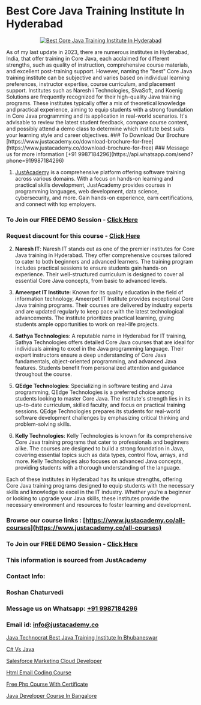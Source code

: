 # Best Core Java Training Institute In Hyderabad

<p align="center">
  <a href="https://justacademy.co/course-detail/core-java-training">
    <img src="https://justacademy.co/storage2/course_image/1677245426_course_image.webp" alt="Best Core Java Training Institute In Hyderabad">
  </a>
</p>
As of my last update in 2023, there are numerous institutes in Hyderabad, India, that offer training in Core Java, each acclaimed for different strengths, such as quality of instruction, comprehensive course materials, and excellent post-training support. However, naming the "best" Core Java training institute can be subjective and varies based on individual learning preferences, instructor expertise, course curriculum, and placement support. Institutes such as Naresh i Technologies, SivaSoft, and Koenig Solutions are frequently recognized for their high-quality Java training programs. These institutes typically offer a mix of theoretical knowledge and practical experience, aiming to equip students with a strong foundation in Core Java programming and its application in real-world scenarios. It's advisable to review the latest student feedback, compare course content, and possibly attend a demo class to determine which institute best suits your learning style and career objectives.
### To Download Our Brochure [https://www.justacademy.co/download-brochure-for-free](https://www.justacademy.co/download-brochure-for-free)
### Message us for more information [+91 9987184296](https://api.whatsapp.com/send?phone=919987184296)

1) [JustAcademy](https://justacademy.co) is a comprehensive platform offering software training across various domains. With a focus on hands-on learning and practical skills development, JustAcademy provides courses in programming languages, web development, data science, cybersecurity, and more. Gain hands-on experience, earn certifications, and connect with top employers.

### To Join our FREE DEMO Session - [Click Here](https://www.justacademy.co/register-for-course-demo/)
### Request discount for this course - [Click Here](https://justacademy.co/contact-us/)

2) **Naresh IT**: Naresh IT stands out as one of the premier institutes for Core Java training in Hyderabad. They offer comprehensive courses tailored to cater to both beginners and advanced learners. The training program includes practical sessions to ensure students gain hands-on experience. Their well-structured curriculum is designed to cover all essential Core Java concepts, from basic to advanced levels.

3) **Ameerpet IT Institute**: Known for its quality education in the field of information technology, Ameerpet IT Institute provides exceptional Core Java training programs. Their courses are delivered by industry experts and are updated regularly to keep pace with the latest technological advancements. The institute prioritizes practical learning, giving students ample opportunities to work on real-life projects.

4) **Sathya Technologies**: A reputable name in Hyderabad for IT training, Sathya Technologies offers detailed Core Java courses that are ideal for individuals aiming to excel in the Java programming language. Their expert instructors ensure a deep understanding of Core Java fundamentals, object-oriented programming, and advanced Java features. Students benefit from personalized attention and guidance throughout the course.

5) **QEdge Technologies**: Specializing in software testing and Java programming, QEdge Technologies is a preferred choice among students looking to master Core Java. The institute's strength lies in its up-to-date curriculum, skilled faculty, and focus on practical training sessions. QEdge Technologies prepares its students for real-world software development challenges by emphasizing critical thinking and problem-solving skills.

6) **Kelly Technologies**: Kelly Technologies is known for its comprehensive Core Java training programs that cater to professionals and beginners alike. The courses are designed to build a strong foundation in Java, covering essential topics such as data types, control flow, arrays, and more. Kelly Technologies also focuses on advanced Java concepts, providing students with a thorough understanding of the language.

Each of these institutes in Hyderabad has its unique strengths, offering Core Java training programs designed to equip students with the necessary skills and knowledge to excel in the IT industry. Whether you're a beginner or looking to upgrade your Java skills, these institutes provide the necessary environment and resources to foster learning and development.

### Browse our course links : [https://www.justacademy.co/all-courses](https://www.justacademy.co/all-courses) 
### To Join our FREE DEMO Session - [Click Here](https://www.justacademy.co/register-for-course-demo)


### This information is sourced from JustAcademy
### Contact Info:
### Roshan Chaturvedi
### Message us on Whatsapp: [+91 9987184296](https://api.whatsapp.com/send?phone=919987184296)
### Email id: [info@justacademy.co](mailto:info@justacademy.co)
                
[Java Technocrat Best Java Training Institute In Bhubaneswar](https://www.linkedin.com/pulse/java-technocrat-best-training-institute-bhubaneswar-d9mqe?trackingId=QhMICCB7cfdNVjKc6wen9Q%3D%3D&lipi=urn%3Ali%3Apage%3Ad_flagship3_company_admin%3BDG20AQYaSWe2d50JwV39vA%3D%3D)

[C# Vs Java](https://www.linkedin.com/pulse/c-vs-java-justacademy-hyderabad-j1skc/)

[Salesforce Marketing Cloud Developer](https://medium.com/@roneet705/salesforce-marketing-cloud-developer-5393a8018181)

[Html Email Coding Course](https://medium.com/@kumarishimmi99/html-email-coding-course-0a9cc5a3443d)

[Free Php Course With Certificate](https://justacademyin.github.io/justacademy/free-php-course-with-certificate)

[Java Developer Course In Bangalore](https://justacademyin.github.io/justacademy/java-developer-course-in-bangalore)

